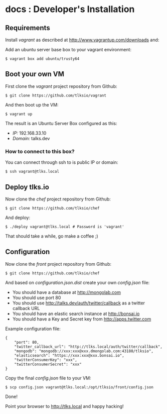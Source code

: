 # docs : Developer's Installation

## Requirements

Install *vagrant* as described at http://www.vagrantup.com/downloads and:

Add an ubuntu server base box to your vagrant environment:

```
$ vagrant box add ubuntu/trusty64
```

## Boot your own VM

First clone the *vagrant* project repository from Github:

```
$ git clone https://github.com/tlksio/vagrant
```

And then boot up the VM:

```
$ vagrant up
```

The result is an Ubuntu Server Box configured as this:

* *IP:* 192.168.33.10
* *Domain:* talks.dev

### How to connect to this box?

You can connect through ssh to is public IP or domain:

```
$ ssh vagrant@tlks.local
```

## Deploy tlks.io

Now clone  the *chef* project repository from Github:

```
$ git clone https://github.com/tlksio/chef
```

And deploy:

```
$ ./deploy vagrant@tlks.local # Password is 'vagrant'
```

That should take a while, go make a coffee ;)

## Configuration

Now clone the *front* project repository from Github:

```
$ git clone https://github.com/tlksio/chef
```

And based on *configuration.json.dist* create your own *config.json* file:

* You should have a database at http://mongolab.com
* You should use port 80
* You should use http://talks.dev/auth/twitter/callback as a twitter callback URL
* You should have an elastic search instance at http://bonsai.io
* You should have a Key and Secret key from http://apps.twitter.com

Example configuration file:

```
{
    "port": 80,
    "twitter_callback_url": "http://tlks.local/auth/twitter/callback",
    "mongodb": "mongodb://xxx:xxx@xxx.dmongolab.com:43180/tlksio",
    "elasticsearch": "https://xxx:xxx@xxx.bonsai.io",
    "twitterConsumerKey": "xxx",
    "twitterConsumerSecret": "xxx"
}
```

Copy the final *config.json* file to your VM:

```
$ scp config.json vagrant@tlks.local:/opt/tlksio/front/config.json
```


Done!

Point your browser to http://tlks.local and happy hacking!


